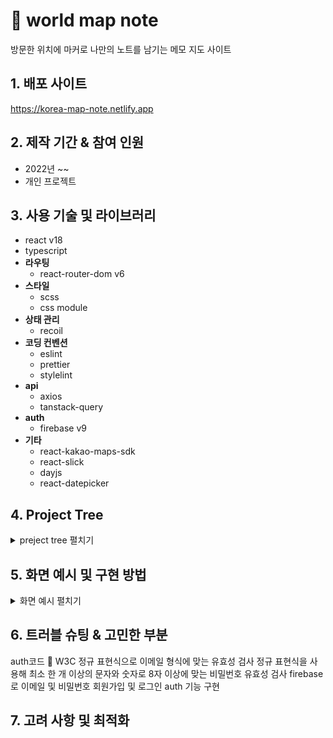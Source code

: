 # :pushpin: world map note
방문한 위치에 마커로 나만의 노트를 남기는 메모 지도 사이트

## 1. 배포 사이트
https://korea-map-note.netlify.app

## 2. 제작 기간 & 참여 인원
- 2022년 ~~
- 개인 프로젝트

## 3. 사용 기술 및 라이브러리
- react v18
- typescript
- **라우팅**
  - react-router-dom v6
- **스타일**
   - scss
   - css module
- **상태 관리**
  - recoil
- **코딩 컨벤션**
   - eslint
   - prettier
   - stylelint
- **api**
   - axios
   - tanstack-query
- **auth**
   - firebase v9
- **기타**
   - react-kakao-maps-sdk
   - react-slick
   - dayjs
   - react-datepicker

## 4. Project Tree
<details>
<summary>preject tree 펼치기</summary>
<div markdown="1">

</div>
</details>

## 5. 화면 예시 및 구현 방법
<details>
<summary>화면 예시 펼치기</summary>
<div markdown="2">

### 5.1 로그인/회원가입
#### 5.1.1 회원가입
/사진 
- 이메일과 `최소 한 개 이상의 문자와 숫자로 8자 이상의 비밀번호`를 입력하고 회원가입 버튼을 누르면 회원가입이 된다. 이후 자동으로 로그인이 된 후, 지도 노트 메인 화면으로 이동한다. 
- 가입 이메일이 이미 있는 경우 에러 메세지 모달을 띄워준다. 
- 가입 과정에서 오류가 있는 경우 에러 메세지 모달을 띄워준다. 

#### 5.1.2 로그인
/사진
- 회원가입한 이메일 및 비밀번호를 입력하면 지도 노트 화면으로 이동한다.  
- 가입 이메일이 없는 경우 에러 메세지 모달을 띄워준다.
- 가입 비밀번호가 틀린 경우 에러 메세지 모달을 띄워준다.
- 유저가 없는 경우 에러 메세지 모달을 띄워준다. 
- 가입 과정에서 오류가 있는 경우 에러 메세지 모달을 띄워준다. 

### 5.2 메모 위치 선택을 위한 지도 위에 마커 띄우기
- 지도 위에 마커를 띄워서 해당 위치에 메모를 작성할 수 있다.

#### 5.2.1 사용자 위치 지도 마커 표시 
현재 위치 수집 허용 -> 현재 위치 파악 -> 지도에 마커 표시
/사진
- 위치 정보를 수집할 수 없으면 에러 메세지 모달을 띄워준다.
- 위치 수집 허용을 불허가하면 에러 메세지 모달을 띄워준다. 

#### 5.2.2 지도에 직접 지도 마커 표시
지도 위 특정 위치 클릭 -> 지도에 마커 표시 
/사진
- 지도 위를 직접 클릭을 하면 원하는 마커의 위치를 선택할 수 있다. 
- 선택 시 지도의 줌인을 통해 구체적인 지명을 확인할 수 있다. 

#### 5.2.3 검색으로 지도 마커 표시
장소 검색 -> 지도에 위치 결과 마커 표시
/사진
- 검색 후 결과로 지도 위 장소 위치에 마커가 표시된다. 

### 5.3 장소 검색
서치 폼에 장소 키워드 입력 -> 드롭다운에서 장소 클릭 -> 지도 줌 인 및 이동, 지도에 마커 표시
/사진
- 키워드 장소 입력 후 `300ms가 지나면` 드롭다운으로 검색된 장소 결과들이 나열되어 보여진다.
  
  > 디바운싱을 적용하여 300ms 이전에 연속으로 키워드를 입력하면 장소 서치 api가 호출되지 않도록 하였다. 이로써 렌더링이 될 때마다 발생하는 무조건적인 api 호출을 줄일 수 있었다. :round_pushpin: [코드 보기](https://github.com/han-byul-yang/world_map_note/blob/45db1fcfb892d112c8792ae37fa815f8010bccb3/src/routes/Main/SearchBar/index.tsx#L36) 
  
- 드롭다운 목록에서 원하는 장소를 클릭하면 지도가 줌인 되면서 해당 장소의 위치로 이동하고, 그곳에 마커가 표시된다. 
 
*코드: useQuery로 previouse data 저장

### 5.4 마커의 기본 주소 및 도로명 주소 확인
마커 클릭 -> 로딩 -> 기본 주소 및 도로명 주소 인포윈도우 표시
/사진
- 기본 주소나 도로명 주소가 없는 경우 빈칸으로 표시가 된다.  
 
### 5.5 메모 추가
마커 클릭 -> 인포윈도우에서 메모 추가 클릭 -> 메모 추가 폼 오픈 -> 메모 입력 -> 메모 추가 버튼 클릭 -> 저장 및 `실시간으로` 지도에 사진 마커 표시
- 메모 입력 후 메모 추가 버튼을 클릭하면 저장 여부 확인 모달이 띄워진다. 확인 버튼을 누르면 성공적으로 저장이 되었다는 안내 모달과 함께 메모가 `실시간으로` 생성된다. 
  
  > firebase/firestore의 onSnapshot을 사용하여 firestore의 데이터 변경을 실시간으로 감지하도록 하였다. 이로서 메모 추가 시 지도에 실시간으로 마커가 표시된다. :round_pushpin: [코드 보기](https://github.com/han-byul-yang/world_map_note/blob/45db1fcfb892d112c8792ae37fa815f8010bccb3/src/routes/Main/KaKaoMap/index.tsx#L59)

#### 5.5.1 장소 이름
/사진
- 장소 이름의 경우 필수로 작성해야한다. 미 입력 후 메모 추가 버튼 클릭 시 안내 모달이 띄워진다. 
- 검색을 통해 표시된 마커에 메모를 추가를 하는 경우 장소 이름이 검색된 장소 이름으로 자동 입력된다. 또한 이는 변경이 가능하다.

#### 5.5.2 메모 내용 
/사진

#### 5.5.3 해시태그 & 색상 변경
/사진
- 해시태그의 색상을 선택할 수 있다. 
- 중복되는 해시태그를 입력한 경우 자동으로 입력이 되지 않는다. 
- 입력한 해시태그를 클릭하면 해당 해시태그는 삭제가 된다. 

#### 5.5.4 주소 자동 입력
/사진
- 기본 주소와 도로명 주소는 자동으로 입력이 된다. 

#### 5.5.5 날짜 선택
/사진
- 하루를 선택할 수도, 기한으로 선택할 수도 있다. 

#### 5.5.6 사진 추가 
- 사진 업로드는 4장이 최대이다. 4장 이상 업로드를 하게 되면 에러 메세지 모달이 띄워진다. 
- 미리 보기로 사진과 이름을 확인할 수 있으며 삭제가 가능하다. 

### 5.6 메모 수정
메모 보기 폼에서 수정을 원하는 메모의 설정 클릭 -> 메모 수정 선택 -> 메모 수정 폼 오픈 -> 메모 수정 -> 메모 수정 버튼 클릭 -> 수정 및 `실시간으로` 지도에 사진 마커 수정
- 메모 입력 후 메모 수정 버튼을 클릭하면 수정 여부 확인 모달이 띄워진다. 수정 버튼을 누르면 성공적으로 수정이 되었다는 안내 모달과 함께 메모가 `실시간으로` 수정된다. 
/사진 
- 메모 수정 폼이 열리면서 메모의 여행 장소, 태그, 여행 날짜, 내용, 장소, 사진이 폼에 자동으로 표시된다. 
  
    > firebase/firestore의 onSnapshot을 사용하여 firestore의 데이터 변경을 실시간으로 감지하도록 하였다. 이로서 메모 수정 시 지도에 실시간으로 마커가 표시된다. :round_pushpin: [코드 보기](https://github.com/han-byul-yang/world_map_note/blob/45db1fcfb892d112c8792ae37fa815f8010bccb3/src/routes/Main/KaKaoMap/index.tsx#L59)

### 5.7 메모 보기
마커 클릭 -> 인포윈도우에서 메모 보기 클릭 -> 메모 보기 폼 오픈
/사진
- 선택한 마커의 위치에 저장했던 메모들이 나열되어 보여진다.
- 저장했던 메모의 여행 장소, 여행 날짜, 태그, 내용이 보여진다.  
  
  > text를 인자로 받아 줄바꿈이 적용된 트리요소로 리턴해주는 재사용 가능한 util 함수를 생성하였다. :round_pushpin: [코드 보기](https://github.com/han-byul-yang/world_map_note/blob/45db1fcfb892d112c8792ae37fa815f8010bccb3/src/utils/organizedText.tsx#L3)

- 업로드 날짜(~분 전, ~시간 전)가 메모의 하단에 표시된다. 

  > date(타입은 string)를 인자로 받아 받은 date가 현재 시간 기준 얼마나 지났는지 리턴해주는 재사용 가능한 updateDate util 함수를 생성하였다. 24시간이 지났으면 일자를 기준으로, 지나지 않은 경우 초, 분, 시간을 기준으로 리턴해준다. :round_pushpin: [코드 보기](https://github.com/han-byul-yang/world_map_note/blob/45db1fcfb892d112c8792ae37fa815f8010bccb3/src/utils/updatedDate.ts#L3)

### 5.7.1 메모의 사진 크게 보기
- 메모의 사진을 클릭하면 사진을 큰 크기로 확인할 수 있다. 
- 두 개 이상의 사진의 경우 옆으로 넘기면서 확인할 수 있다. 

### 5.8 메모 삭제
메모 보기 폼에서 삭제를 원하는 메모의 설정 클릭 -> 메모 삭제 선택 -> 삭제 및 `실시간으로` 지도에서 사진 마커 제거
- 설정에서 메모 삭제를 선택하면 삭제 여부 확인 모달이 띄워진다. 확인 버튼을 누르면 메모가 `실시간으로` 삭제된다. 

### 5.9 모바일 화면
#### 5.9.1 로그인/회원가입

#### 5.9.2 장소 검색

#### 5.9.3 메모 추가

#### 5.9.4 메모 수정

#### 5.9.5 메모 보기

모달 메세지들
*코드: MessageModal의 코드

</div>
</details>

## 6. 트러블 슈팅 & 고민한 부분
auth코드 :round_pushpin:
W3C 정규 표현식으로 이메일 형식에 맞는 유효성 검사
정규 표현식을 사용해  최소 한 개 이상의 문자와 숫자로 8자 이상에 맞는 비밀번호 유효성 검사
firebase 로 이메일 및 비밀번호 회원가입 및 로그인 auth 기능 구현

## 7. 고려 사항 및 최적화
